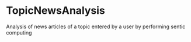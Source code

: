 # TopicNewsAnalysis
Analysis of news articles of a topic entered by a user by performing sentic computing
